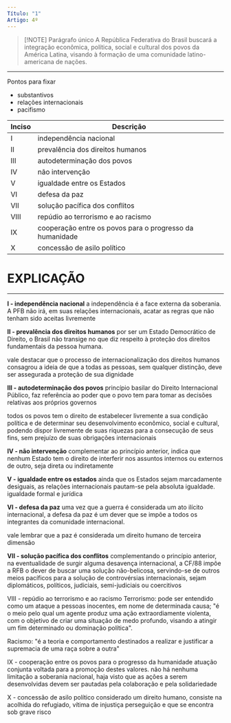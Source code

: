 ```yaml
---
Título: "1"
Artigo: 4º
---
```

> [!NOTE] Parágrafo único
> A República Federativa do Brasil buscará a integração econômica, política, social e cultural dos povos da América Latina, visando à formação de uma comunidade latino-americana de nações.

---

Pontos para fixar

- substantivos
- relações internacionais
- pacifismo

| Inciso | Descrição                                                |
| ------ | -------------------------------------------------------- |
| I      | independência nacional                                   |
| II     | prevalência dos direitos humanos                         |
| III    | autodeterminação dos povos                               |
| IV     | não intervenção                                          |
| V      | igualdade entre os Estados                               |
| VI     | defesa da paz                                            |
| VII    | solução pacífica dos conflitos                           |
| VIII   | repúdio ao terrorismo e ao racismo                       |
| IX     | cooperação entre os povos para o progresso da humanidade |
| X      | concessão de asilo político                              |

# EXPLICAÇÃO
---

**I - independência nacional**
a independência é a face externa da soberania. A PFB  não irá, em suas relações internacionais, acatar as regras que não tenham sido aceitas livremente

**II - prevalência dos direitos humanos**
por ser um Estado Democrático de Direito, o Brasil não transige no que diz respeito à proteção dos direitos fundamentais da pessoa humana.

vale destacar que o processo de internacionalização dos direitos humanos consagrou a ideia de que a todas as pessoas, sem qualquer distinção, deve ser assegurada a proteção de sua dignidade

**III - autodeterminação dos povos**
princípio basilar do Direito Internacional Público, faz referência ao poder que o povo tem para tomar as decisões relativas aos próprios governos

todos os povos tem o direito de estabelecer livremente a sua condição política e de determinar seu desenvolvimento econômico, social e cultural, podendo dispor livremente de suas riquezas para a consecução de seus fins, sem prejuízo de suas obrigações internacionais 

**IV - não intervenção**
complementar ao princípio anterior, indica que nenhum Estado tem o direito de interferir nos assuntos internos ou externos de outro, seja direta ou indiretamente

**V - igualdade entre os estados**
ainda que os Estados sejam marcadamente desiguais, as relações internacionais pautam-se pela absoluta igualdade. igualdade formal e jurídica

**VI - defesa da paz**
uma vez que a guerra é considerada um ato ilícito internacional, a defesa da paz é um dever que se impõe a todos os integrantes da comunidade internacional.

vale lembrar que a paz é considerada um direito humano de terceira dimensão

**VII - solução pacífica dos conflitos**
complementando o princípio anterior, na eventualidade de surgir alguma desavença internacional, a CF/88 impõe a RFB o dever de buscar uma solução não-belicosa, servindo-se de outros meios pacíficos para a solução de controvérsias internacionais, sejam diplomáticos, políticos, judiciais, semi-judiciais ou coercitivos

VIII - repúdio ao terrorismo e ao racismo
Terrorismo: pode ser entendido como um ataque a pessoas inocentes, em nome de determinada causa; "é o meio pelo qual um agente produz uma ação extraordiamente violenta, com o objetivo de criar uma situação de medo profundo, visando a atingir um fim determinado ou dominação política".

Racismo: "é a teoria e comportamento destinados a realizar e justificar  a supremacia de uma raça sobre a outra"

IX - cooperação entre os povos para o progresso da humanidade
atuação conjunta voltada para a promoção destes valores. não há nenhuma limitação a soberania nacional, haja visto que as ações a serem desenvolvidas devem ser pautadas pela colaboração e pela solidariedade

X - concessão de asilo político
considerado um direito humano, consiste na acolhida do refugiado, vítima de injustiça perseguição e que se encontra sob grave risco